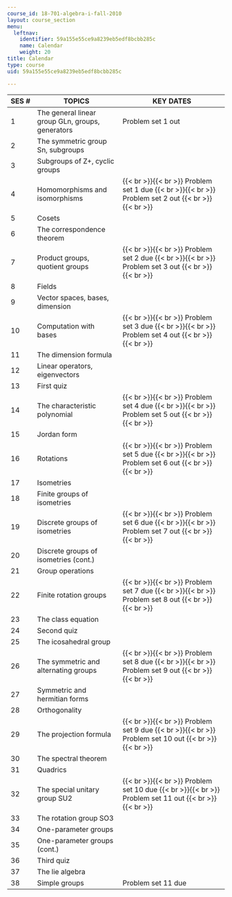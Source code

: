 ```yaml
---
course_id: 18-701-algebra-i-fall-2010
layout: course_section
menu:
  leftnav:
    identifier: 59a155e55ce9a8239eb5edf8bcbb285c
    name: Calendar
    weight: 20
title: Calendar
type: course
uid: 59a155e55ce9a8239eb5edf8bcbb285c

---
```


| SES # | TOPICS | KEY DATES |
| --- | --- | --- |
| 1 | The general linear group GLn, groups, generators | Problem set 1 out |
| 2 | The symmetric group Sn, subgroups | &nbsp; |
| 3 | Subgroups of Z+, cyclic groups | &nbsp; |
| 4 | Homomorphisms and isomorphisms |  {{< br >}}{{< br >}} Problem set 1 due {{< br >}}{{< br >}} Problem set 2 out {{< br >}}{{< br >}}  |
| 5 | Cosets | &nbsp; |
| 6 | The correspondence theorem | &nbsp; |
| 7 | Product groups, quotient groups |  {{< br >}}{{< br >}} Problem set 2 due {{< br >}}{{< br >}} Problem set 3 out {{< br >}}{{< br >}}  |
| 8 | Fields | &nbsp; |
| 9 | Vector spaces, bases, dimension | &nbsp; |
| 10 | Computation with bases |  {{< br >}}{{< br >}} Problem set 3 due {{< br >}}{{< br >}} Problem set 4 out {{< br >}}{{< br >}}  |
| 11 | The dimension formula | &nbsp; |
| 12 | Linear operators, eigenvectors | &nbsp; |
| 13 | First quiz | &nbsp; |
| 14 | The characteristic polynomial |  {{< br >}}{{< br >}} Problem set 4 due {{< br >}}{{< br >}} Problem set 5 out {{< br >}}{{< br >}}  |
| 15 | Jordan form | &nbsp; |
| 16 | Rotations |  {{< br >}}{{< br >}} Problem set 5 due {{< br >}}{{< br >}} Problem set 6 out {{< br >}}{{< br >}}  |
| 17 | Isometries | &nbsp; |
| 18 | Finite groups of isometries | &nbsp; |
| 19 | Discrete groups of isometries |  {{< br >}}{{< br >}} Problem set 6 due {{< br >}}{{< br >}} Problem set 7 out {{< br >}}{{< br >}}  |
| 20 | Discrete groups of isometries (cont.) | &nbsp; |
| 21 | Group operations | &nbsp; |
| 22 | Finite rotation groups |  {{< br >}}{{< br >}} Problem set 7 due {{< br >}}{{< br >}} Problem set 8 out {{< br >}}{{< br >}}  |
| 23 | The class equation | &nbsp; |
| 24 | Second quiz | &nbsp; |
| 25 | The icosahedral group | &nbsp; |
| 26 | The symmetric and alternating groups |  {{< br >}}{{< br >}} Problem set 8 due {{< br >}}{{< br >}} Problem set 9 out {{< br >}}{{< br >}}  |
| 27 | Symmetric and hermitian forms | &nbsp; |
| 28 | Orthogonality | &nbsp; |
| 29 | The projection formula |  {{< br >}}{{< br >}} Problem set 9 due {{< br >}}{{< br >}} Problem set 10 out {{< br >}}{{< br >}}  |
| 30 | The spectral theorem | &nbsp; |
| 31 | Quadrics | &nbsp; |
| 32 | The special unitary group SU2 |  {{< br >}}{{< br >}} Problem set 10 due {{< br >}}{{< br >}} Problem set 11 out {{< br >}}{{< br >}}  |
| 33 | The rotation group SO3 | &nbsp; |
| 34 | One-parameter groups | &nbsp; |
| 35 | One-parameter groups (cont.) | &nbsp; |
| 36 | Third quiz | &nbsp; |
| 37 | The lie algebra | &nbsp; |
| 38 | Simple groups | Problem set 11 due